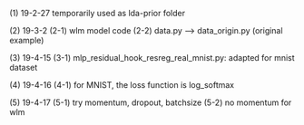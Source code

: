 (1) 19-2-27
temporarily used as lda-prior folder

(2) 19-3-2
(2-1) wlm model code
(2-2) data.py --> data_origin.py (original example)

(3) 19-4-15
(3-1) mlp_residual_hook_resreg_real_mnist.py: adapted for mnist dataset

(4) 19-4-16
(4-1) for MNIST, the loss function is log_softmax

(5) 19-4-17
(5-1) try momentum, dropout, batchsize
(5-2) no momentum for wlm
